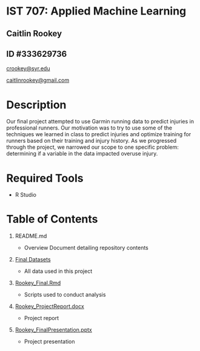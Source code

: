 # IST 707: Applied Machine Learning
## Caitlin Rookey
## ID #333629736

crookey@syr.edu

caitlinrookey@gmail.com

# Description

Our final project attempted to use Garmin running data to predict injuries in professional runners. Our motivation was to try to use some of the techniques we learned in class to predict injuries and optimize training for runners based on their training and injury history. As we progressed through the project, we narrowed our scope to one specific problem: determining if a variable in the data impacted overuse injury. 

# Required Tools

* R Studio

# Table of Contents

1. README.md 
    - Overview Document detailing repository contents

2. [Final Datasets](https://github.com/cadyannn/portfolio/tree/main/IST%20707/Final%20Datasets)
    - All data used in this project

3. [Rookey_Final.Rmd](https://github.com/cadyannn/portfolio/blob/main/IST%20707/Rookey_Final.Rmd)
    - Scripts used to conduct analysis

4. [Rookey_ProjectReport.docx](https://github.com/cadyannn/portfolio/blob/main/IST%20707/Rookey_ProjectReport.docx)
    - Project report

5. [Rookey_FinalPresentation.pptx](https://github.com/cadyannn/portfolio/blob/main/IST%20707/Rookey_FinalPresentation.pptx)
    - Project presentation
  
